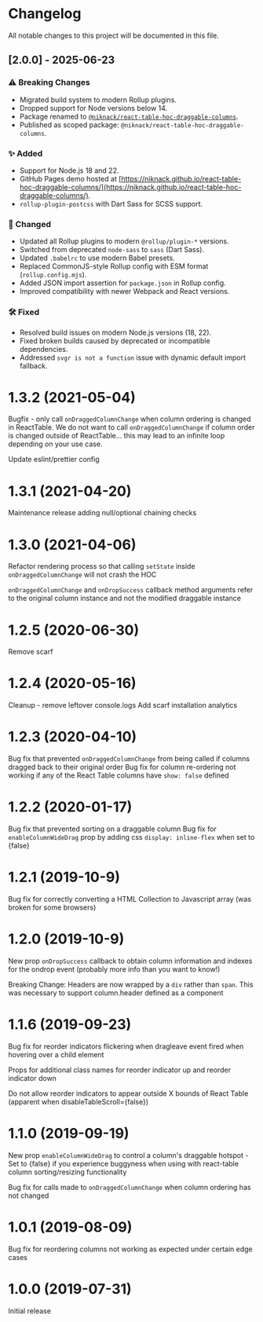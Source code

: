 # Changelog

All notable changes to this project will be documented in this file.

## [2.0.0] - 2025-06-23

### ⚠️ Breaking Changes

- Migrated build system to modern Rollup plugins.
- Dropped support for Node versions below 14.
- Package renamed to [`@niknack/react-table-hoc-draggable-columns`](https://www.npmjs.com/package/@niknack/react-table-hoc-draggable-columns).
- Published as scoped package: `@niknack/react-table-hoc-draggable-columns`.

### ✨ Added

- Support for Node.js 18 and 22.
- GitHub Pages demo hosted at [https://niknack.github.io/react-table-hoc-draggable-columns/](https://niknack.github.io/react-table-hoc-draggable-columns/).
- `rollup-plugin-postcss` with Dart Sass for SCSS support.

### 🔧 Changed

- Updated all Rollup plugins to modern `@rollup/plugin-*` versions.
- Switched from deprecated `node-sass` to `sass` (Dart Sass).
- Updated `.babelrc` to use modern Babel presets.
- Replaced CommonJS-style Rollup config with ESM format (`rollup.config.mjs`).
- Added JSON import assertion for `package.json` in Rollup config.
- Improved compatibility with newer Webpack and React versions.

### 🛠 Fixed

- Resolved build issues on modern Node.js versions (18, 22).
- Fixed broken builds caused by deprecated or incompatible dependencies.
- Addressed `svgr is not a function` issue with dynamic default import fallback.


# 1.3.2 (2021-05-04)

Bugfix - only call `onDraggedColumnChange` when column ordering is changed in ReactTable.
We do not want to call `onDraggedColumnChange` if column order is changed outside of ReactTable... this may
lead to an infinite loop depending on your use case.

Update eslint/prettier config

# 1.3.1 (2021-04-20)

Maintenance release adding null/optional chaining checks

# 1.3.0 (2021-04-06)

Refactor rendering process so that calling `setState` inside `onDraggedColumnChange` will not crash the HOC

`onDraggedColumnChange` and `onDropSuccess` callback method arguments refer to the original column instance and not the modified draggable instance

# 1.2.5 (2020-06-30)

Remove scarf

# 1.2.4 (2020-05-16)

Cleanup - remove leftover console.logs
Add scarf installation analytics

# 1.2.3 (2020-04-10)

Bug fix that prevented `onDraggedColumnChange` from being called if columns dragged back to their original order
Bug fix for column re-ordering not working if any of the React Table columns have `show: false` defined

# 1.2.2 (2020-01-17)

Bug fix that prevented sorting on a draggable column
Bug fix for `enableColumnWideDrag` prop by adding css `display: inline-flex` when set to {false}

# 1.2.1 (2019-10-9)

Bug fix for correctly converting a HTML Collection to Javascript array (was broken for some browsers)

# 1.2.0 (2019-10-9)

New prop `onDropSuccess` callback to obtain column information and indexes for the ondrop event (probably more info than you want to know!)

Breaking Change: Headers are now wrapped by a `div` rather than `span`. This was necessary to support column.header defined as a component

# 1.1.6 (2019-09-23)

Bug fix for reorder indicators flickering when dragleave event fired when hovering over a child element

Props for additional class names for reorder indicator up and reorder indicator down

Do not allow reorder indicators to appear outside X bounds of React Table (apparent when disableTableScroll={false})

# 1.1.0 (2019-09-19)

New prop `enableColumnWideDrag` to control a column's draggable hotspot - Set to {false} if you experience buggyness when using with react-table column sorting/resizing functionality

Bug fix for calls made to `onDraggedColumnChange` when column ordering has not changed

# 1.0.1 (2019-08-09)

Bug fix for reordering columns not working as expected under certain edge cases

# 1.0.0 (2019-07-31)

Initial release
